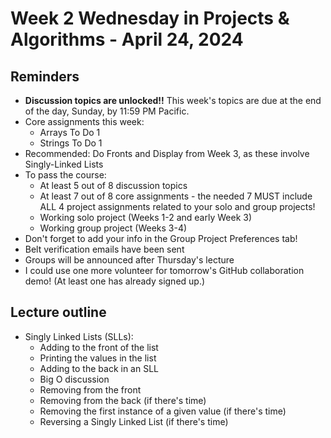 # Week 2 Wednesday in Projects & Algorithms - April 24, 2024

## Reminders
- **Discussion topics are unlocked!!**  This week's topics are due at the end of the day, Sunday, by 11:59 PM Pacific.
- Core assignments this week:
    - Arrays To Do 1
    - Strings To Do 1
- Recommended: Do Fronts and Display from Week 3, as these involve Singly-Linked Lists
- To pass the course:
    - At least 5 out of 8 discussion topics
    - At least 7 out of 8 core assignments - the needed 7 MUST include ALL 4 project assignments related to your solo and group projects!
    - Working solo project (Weeks 1-2 and early Week 3)
    - Working group project (Weeks 3-4)
- Don't forget to add your info in the Group Project Preferences tab!
- Belt verification emails have been sent
- Groups will be announced after Thursday's lecture
- I could use one more volunteer for tomorrow's GitHub collaboration demo!  (At least one has already signed up.)

## Lecture outline
- Singly Linked Lists (SLLs):
    - Adding to the front of the list
    - Printing the values in the list
    - Adding to the back in an SLL
    - Big O discussion
    - Removing from the front
    - Removing from the back (if there's time)
    - Removing the first instance of a given value (if there's time)
    - Reversing a Singly Linked List (if there's time)